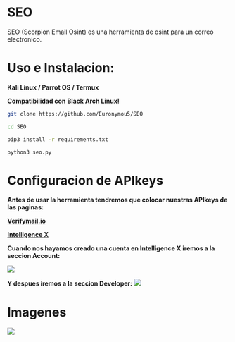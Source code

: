 # SEO
SEO (Scorpion Email Osint) es una herramienta de osint para un correo electronico.

# Uso e Instalacion:
**Kali Linux / Parrot OS / Termux**

**Compatibilidad con Black Arch Linux!**
```bash
git clone https://github.com/Euronymou5/SEO
```
```bash
cd SEO
```
```bash
pip3 install -r requirements.txt
```
```bash
python3 seo.py
```

# Configuracion de APIkeys
**Antes de usar la herramienta tendremos que colocar nuestras APIkeys de las paginas:**


**[Verifymail.io](https://verifymail.io/)**

**[Intelligence X](https://intelx.io/)**

**Cuando nos hayamos creado una cuenta en Intelligence X iremos a la seccion Account:**

<img src="https://media.discordapp.net/attachments/995599976463859713/1007850255414481037/unknown.png?width=119&height=48">

**Y despues iremos a la seccion Developer:**
<img src="https://media.discordapp.net/attachments/995599976463859713/1007850648437538826/unknown.png?width=100&height=31">

# Imagenes
<img src="https://media.discordapp.net/attachments/995599976463859713/1007571938736082985/unknown.png?width=395&height=365">
